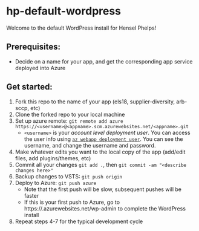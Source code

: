 hp-default-wordpress
====================
Welcome to the default WordPress install for Hensel Phelps!

Prerequisites:
--------------
- Decide on a name for your app, and get the corresponding app service deployed into Azure

Get started:
------------
1. Fork this repo to the name of your app (els18, supplier-diversity, arb-sccp, etc)
2. Clone the forked repo to your local machine
3. Set up azure remote: `git remote add azure https://<username>@<appname>.scm.azurewebsites.net/<appname>.git`
    - `<username>` is your _account level deployment user_. You can access the user info using [`az webapp deployment user`](https://docs.microsoft.com/en-us/cli/azure/webapp/deployment/user?view=azure-cli-latest).
       You can see the username, and change the username and password.
4. Make whatever edits you want to the local copy of the app (add/edit files, add plugins/themes, etc)
5. Commit all your changes `git add .`, then `git commit -am "<describe changes here>"`
6. Backup changes to VSTS: `git push origin`
7. Deploy to Azure: `git push azure`
    - Note that the first push will be slow, subsequent pushes will be faster
    - If this is your first push to Azure, go to https://<appname>.azurewebsites.net/wp-admin to complete the WordPress install
8. Repeat steps 4-7 for the typical development cycle
